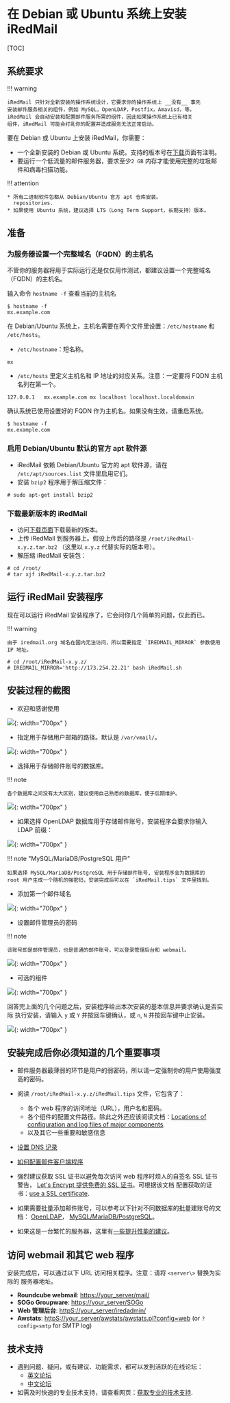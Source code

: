 # 在 Debian 或 Ubuntu 系统上安装 iRedMail

[TOC]

## 系统要求

!!! warning

    iRedMail 只针对全新安装的操作系统设计，它要求你的操作系统上 __没有__ 事先
    安装邮件服务相关的组件，例如 MySQL，OpenLDAP，Postfix，Amavisd，等。
    iRedMail 会自动安装和配置邮件服务所需的组件，因此如果操作系统上已有相关
    组件，iRedMail 可能会打乱你的配置并造成服务无法正常启动。

要在 Debian 或 Ubuntu 上安装 iRedMail，你需要：

* 一个全新安装的 Debian 或 Ubuntu 系统。支持的版本号在[下载](../download.html)页面有注明。
* 要运行一个低流量的邮件服务器，要求至少`2 GB` 内存才能使用完整的垃圾邮件和病毒扫描功能。

!!! attention

    * 所有二进制软件包都从 Debian/Ubuntu 官方 apt 仓库安装。
      repositories.
    * 如果使用 Ubuntu 系统，建议选择 LTS（Long Term Support，长期支持）版本。

## 准备

### 为服务器设置一个完整域名（FQDN）的主机名

不管你的服务器将用于实际运行还是仅仅用作测试，都建议设置一个完整域名（FQDN）的主机名。

输入命令 `hostname -f` 查看当前的主机名

```shell
$ hostname -f
mx.example.com
```

在 Debian/Ubuntu 系统上，主机名需要在两个文件里设置：`/etc/hostname` 和 `/etc/hosts`。

* `/etc/hostname`：短名称。

```
mx
```

* `/etc/hosts` 里定义主机名和 IP 地址的对应关系。注意：一定要将 FQDN 主机名列在第一个。

```
127.0.0.1   mx.example.com mx localhost localhost.localdomain
```

确认系统已使用设置好的 FQDN 作为主机名。如果没有生效，请重启系统。

```
$ hostname -f
mx.example.com
```

### 启用 Debian/Ubuntu 默认的官方 apt 软件源

* iRedMail 依赖 Debian/Ubuntu 官方的 apt 软件源，请在 `/etc/apt/sources.list`
  文件里启用它们。
* 安装 `bzip2` 程序用于解压缩文件：

```
# sudo apt-get install bzip2
```

### 下载最新版本的 iRedMail

* 访问[下载页面](../download.html)下载最新的版本。
* 上传 iRedMail 到服务器上。假设上传后的路径是 `/root/iRedMail-x.y.z.tar.bz2`
  （这里以 `x.y.z` 代替实际的版本号）。
* 解压缩 iRedMail 安装包：

```
# cd /root/
# tar xjf iRedMail-x.y.z.tar.bz2
```

## 运行 iRedMail 安装程序

现在可以运行 iRedMail 安装程序了，它会问你几个简单的问题，仅此而已。

!!! warning

    由于 iredmail.org 域名在国内无法访问，所以需要指定 `IREDMAIL_MIRROR` 参数使用 IP 地址。

```
# cd /root/iRedMail-x.y.z/
# IREDMAIL_MIRROR='http://173.254.22.21' bash iRedMail.sh
```

## 安装过程的截图

* 欢迎和感谢使用

![](./images/installation/welcome.png){: width="700px" }

* 指定用于存储用户邮箱的路径。默认是 `/var/vmail/`。

![](./images/installation/mail_storage.png){: width="700px" }

* 选择用于存储邮件账号的数据库。

!!! note

    各个数据库之间没有太大区别，建议使用自己熟悉的数据库，便于后期维护。

![](./images/installation/backends.png){: width="700px" }

* 如果选择 OpenLDAP 数据库用于存储邮件账号，安装程序会要求你输入 LDAP 前缀：

![](./images/installation/ldap_suffix.png){: width="700px" }

!!! note "MySQL/MariaDB/PostgreSQL 用户"

    如果选择 MySQL/MariaDB/PostgreSQL 用于存储邮件账号, 安装程序会为数据库的
    root 用户生成一个随机的强密码，安装完成后可以在 `iRedMail.tips` 文件里找到。

* 添加第一个邮件域名

![](./images/installation/first_domain.png){: width="700px" }

* 设置邮件管理员的密码

!!! note

    该账号即是邮件管理员，也是普通的邮件账号，可以登录管理后台和 webmail。

![](./images/installation/admin_pw.png){: width="700px" }

* 可选的组件

![](./images/installation/optional_components.png){: width="700px" }


回答完上面的几个问题之后，安装程序给出本次安装的基本信息并要求确认是否实际
执行安装，请输入 `y` 或 `Y` 并按回车键确认，或 `n`, `N` 并按回车键中止安装。

![](./images/installation/review.png){: width="700px" }

## 安装完成后你必须知道的几个重要事项

* 邮件服务器最薄弱的环节是用户的弱密码，所以请一定强制你的用户使用强度高的密码。
* 阅读 `/root/iRedMail-x.y.z/iRedMail.tips` 文件，它包含了：

    * 各个 web 程序的访问地址（URL），用户名和密码。
    * 各个组件的配置文件路径。除此之外还应该阅读文档：[Locations of configuration and log files of major components](./file.locations.html).
    * 以及其它一些重要和敏感信息

* [设置 DNS 记录](./setup.dns.html)
* [如何配置邮件客户端程序](./index.html#configure-mail-client-applications)
* 强烈建议获取 SSL 证书以避免每次访问 web 程序时烦人的自签名 SSL 证书警告，
  [Let's Encrypt 提供免费的 SSL 证书](https://letsencrypt.org)。可根据该文档
  配置获取的证书：[use a SSL certificate](./use.a.bought.ssl.certificate.html).
* 如果需要批量添加邮件账号，可以参考以下针对不同数据库的批量建账号的文档：
  [OpenLDAP](./ldap.bulk.create.mail.users.html)，
  [MySQL/MariaDB/PostgreSQL](./sql.bulk.create.mail.users.html)。
* 如果这是一台繁忙的服务器，这里有[一些提升性能的建议](./performance.tuning.html)。

## 访问 webmail 和其它 web 程序

安装完成后，可以通过以下 URL 访问相关程序。注意：请将 `<server\>` 替换为实际的
服务器地址。

* __Roundcube webmail__: <https://your_server/mail/>
* __SOGo Groupware__: <https://your_server/SOGo>
* __Web 管理后台__: <httpS://your_server/iredadmin/>
* __Awstats__: <httpS://your_server/awstats/awstats.pl?config=web> (or `?config=smtp` for SMTP log)

## 技术支持

* 遇到问题、疑问，或有建议、功能需求，都可以发到活跃的在线论坛：
    * [英文论坛](http://www.iredmail.org/forum/)
    * [中文论坛](http://www.iredmail.com/bbs/)
* 如需及时快速的专业技术支持，请查看网页：[获取专业的技术支持](../support.html).
